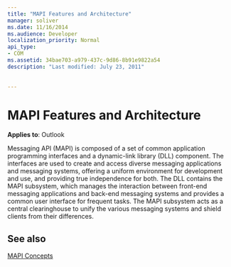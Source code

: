 ```yaml
---
title: "MAPI Features and Architecture"
manager: soliver
ms.date: 11/16/2014
ms.audience: Developer
localization_priority: Normal
api_type:
- COM
ms.assetid: 34bae703-a979-437c-9d86-8b91e9822a54
description: "Last modified: July 23, 2011"
 
 
---
```


# MAPI Features and Architecture

  
  
**Applies to**: Outlook 
  
Messaging API (MAPI) is composed of a set of common application programming interfaces and a dynamic-link library (DLL) component. The interfaces are used to create and access diverse messaging applications and messaging systems, offering a uniform environment for development and use, and providing true independence for both. The DLL contains the MAPI subsystem, which manages the interaction between front-end messaging applications and back-end messaging systems and provides a common user interface for frequent tasks. The MAPI subsystem acts as a central clearinghouse to unify the various messaging systems and shield clients from their differences.
  
## See also



[MAPI Concepts](mapi-concepts.md)

